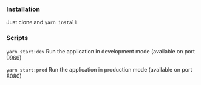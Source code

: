 ### Installation

Just clone and `yarn install`

### Scripts

`yarn start:dev` Run the application in development mode (available on port 9966)

`yarn start:prod` Run the application in production mode (available on port 8080)
